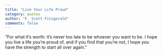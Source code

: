 ```yaml
---
title: "Live Your Life Proud" 
category: quotes
author: "F. Scott Fitzgerald"
comments: false
---
```


"For what it’s worth: it’s never too late to be whoever you want to be. I hope you live a life you’re proud of, and if you find that you’re not, I hope you have the strength to start all over again."